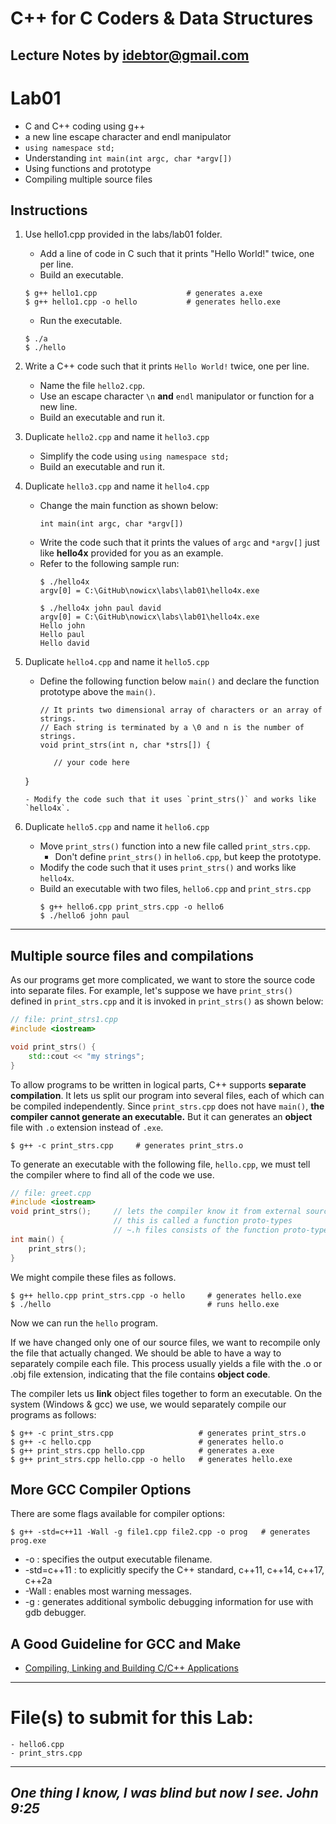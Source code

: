 # C++ for C Coders & Data Structures
Lecture Notes by idebtor@gmail.com
-------------------
# Lab01
  - C and C++ coding using g++
  - a new line escape character and endl manipulator
  - `using namespace std;`
  - Understanding `int main(int argc, char *argv[])`
  - Using functions and prototype
  - Compiling multiple source files

## Instructions
  1. Use hello1.cpp provided in the labs/lab01 folder.
      - Add a line of code in C such that it prints "Hello World!" twice, one per line.
      - Build an executable.
      ```
      $ g++ hello1.cpp                    # generates a.exe
      $ g++ hello1.cpp -o hello           # generates hello.exe
      ```
      - Run the executable.
      ```
      $ ./a
      $ ./hello
      ```
  2. Write a C++ code such that it prints `Hello World!` twice, one per line.
      - Name the file `hello2.cpp`.
      - Use an escape character `\n` __and__ `endl` manipulator or function for a new line.
      - Build an executable and run it.

  3. Duplicate `hello2.cpp` and name it `hello3.cpp`
      - Simplify the code using `using namespace std;`
      - Build an executable and run it.

  4. Duplicate `hello3.cpp` and name it `hello4.cpp`
      - Change the main function as shown below:
        ```
        int main(int argc, char *argv[])
        ```
      - Write the code such that it prints the values of `argc` and `*argv[]` just like __hello4x__ provided for you as an example.
      - Refer to the following sample run:
        ```
        $ ./hello4x
        argv[0] = C:\GitHub\nowicx\labs\lab01\hello4x.exe

        $ ./hello4x john paul david
        argv[0] = C:\GitHub\nowicx\labs\lab01\hello4x.exe
        Hello john
        Hello paul
        Hello david
        ```

  5. Duplicate `hello4.cpp` and name it `hello5.cpp`
      - Define the following function below `main()` and declare the function prototype above the `main()`.
        ```
        // It prints two dimensional array of characters or an array of strings.
        // Each string is terminated by a \0 and n is the number of strings.
        void print_strs(int n, char *strs[]) {

    	   // your code here

       }
       ```
     - Modify the code such that it uses `print_strs()` and works like `hello4x`.

  6. Duplicate `hello5.cpp` and name it `hello6.cpp`
      - Move `print_strs()` function into a new file called `print_strs.cpp`.
          - Don't define `print_strs()` in `hello6.cpp`, but keep the prototype.
      - Modify the code such that it uses `print_strs()` and works like `hello4x`.
      - Build an executable with two files, `hello6.cpp` and `print_strs.cpp`
        ```
        $ g++ hello6.cpp print_strs.cpp -o hello6
        $ ./hello6 john paul
        ```

-------------------
## Multiple source files and compilations
As our programs get more complicated, we want to store the source code into separate files.  For example, let's suppose we have `print_strs()` defined in `print_strs.cpp` and it is invoked in `print_strs()` as shown below:

```C++
// file: print_strs1.cpp
#include <iostream>

void print_strs() {
    std::cout << "my strings";
}
```
To allow programs to be written in logical parts, C++ supports __separate compilation__.  It lets us split our program into several files, each of which can be compiled independently. Since `print_strs.cpp` does not have `main()`, __the compiler cannot generate an executable.__  But it can generates an __object__ file with `.o` extension instead of `.exe`.

```
$ g++ -c print_strs.cpp     # generates print_strs.o
```

To generate an executable with the following file, `hello.cpp`, we must tell the compiler where to find all of the code we use.  

```C++
// file: greet.cpp
#include <iostream>
void print_strs();     // lets the compiler know it from external sources
                       // this is called a function proto-types
                       // ~.h files consists of the function proto-types
int main() {
    print_strs();
}
```

We might compile these files as follows.

```
$ g++ hello.cpp print_strs.cpp -o hello     # generates hello.exe
$ ./hello                                   # runs hello.exe
```
Now we can run the `hello` program.

If we have changed only one of our source files, we want to recompile only the file that actually changed. We should be able to have a way to separately compile each file.  This process usually yields a file with the .o or .obj file extension, indicating that the file contains __object code__.

The compiler lets us __link__ object files together to form an executable.  On the system (Windows & gcc) we use, we would separately compile our programs as follows:

```
$ g++ -c print_strs.cpp                   # generates print_strs.o
$ g++ -c hello.cpp                        # generates hello.o
$ g++ print_strs.cpp hello.cpp            # generates a.exe
$ g++ print_strs.cpp hello.cpp -o hello   # generates hello.exe
```

## More GCC Compiler Options
There are some flags available for compiler options:
```
$ g++ -std=c++11 -Wall -g file1.cpp file2.cpp -o prog   # generates prog.exe
```
- -o : specifies the output executable filename.
- -std=c++11 : to explicitly specify the C++ standard, c++11, c++14, c++17, c++2a
- -Wall : enables most warning messages.
- -g : generates additional symbolic debugging information for use with gdb debugger.

## A Good Guideline for GCC and Make
- [Compiling, Linking and Building C/C++ Applications](https://www3.ntu.edu.sg/home/ehchua/programming/cpp/gcc_make.html)

----------------------------
# File(s) to submit for this Lab:
    - hello6.cpp
    - print_strs.cpp

----------------------------
_One thing I know, I was blind but now I see. John 9:25_
----------------------------
